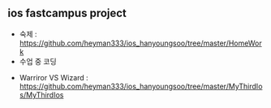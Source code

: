 ios fastcampus project 
----
* 숙제 : https://github.com/heyman333/ios_hanyoungsoo/tree/master/HomeWork
* 수업 중 코딩 
 - Warriror VS Wizard : https://github.com/heyman333/ios_hanyoungsoo/tree/master/MyThirdIos/MyThirdIos
